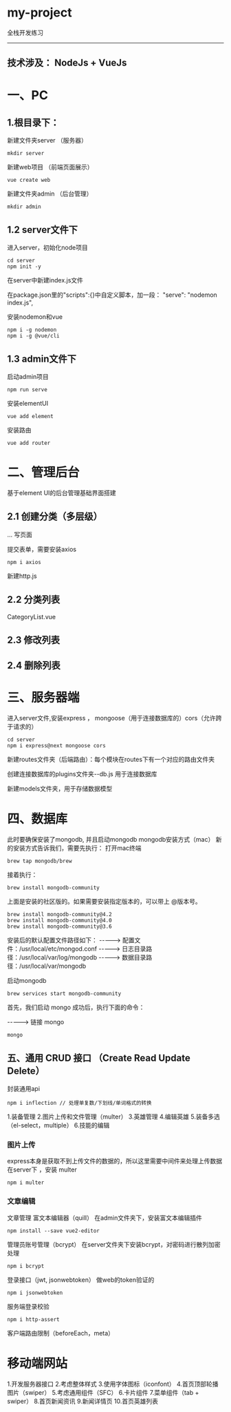 # my-project
全栈开发练习

-----
技术涉及： NodeJs + VueJs 
-----

# 一、PC

## 1.根目录下：

新建文件夹server （服务器）
```
mkdir server
```

新建web项目 （前端页面展示）
```
vue create web
```
新建文件夹admin （后台管理）

```
mkdir admin
```
## 1.2 server文件下
进入server，初始化node项目

```
cd server
npm init -y
```
在server中新建index.js文件

在package.json里的"scripts":{}中自定义脚本，加一段：
"serve": "nodemon index.js",

安装nodemon和vue
```
npm i -g nodemon
npm i -g @vue/cli
```
## 1.3 admin文件下
启动admin项目

```
npm run serve
```
安装elementUI
```
vue add element
```
安装路由
```
vue add router
```
# 二、管理后台
基于element UI的后台管理基础界面搭建
## 2.1 创建分类（多层级）
...
写页面

提交表单，需要安装axios
```
npm i axios
```
新建http.js
## 2.2 分类列表
CategoryList.vue
## 2.3 修改列表

## 2.4 删除列表

# 三、服务器端

进入server文件,安装express ， mongoose（用于连接数据库的）cors（允许跨于请求的）
```
cd server
npm i express@next mongoose cors
```
新建routes文件夹（后端路由）：每个模块在routes下有一个对应的路由文件夹

创建连接数据库的plugins文件夹--db.js 用于连接数据库

新建models文件夹，用于存储数据模型

# 四、数据库

此时要确保安装了mongodb, 并且启动mongodb
mongodb安装方式（mac）
新的安装方式告诉我们，需要先执行：
打开mac终端

```
brew tap mongodb/brew
```
接着执行：
```
brew install mongodb-community
```
上面是安装的社区版的。如果需要安装指定版本的，可以带上 @版本号。
```
brew install mongodb-community@4.2
brew install mongodb-community@4.0
brew install mongodb-community@3.6
```
安装后的默认配置文件路径如下：
-----> 配置文件：/usr/local/etc/mongod.conf
-----> 日志目录路径：/usr/local/var/log/mongodb
-----> 数据目录路径：/usr/local/var/mongodb

启动mongodb
```
brew services start mongodb-community
```

首先，我们启动 mongo 成功后，执行下面的命令：

-----> 链接 mongo
```
mongo
```

## 五、通用 CRUD 接口 （Create Read Update Delete）

封装通用api


```
npm i inflection // 处理单复数/下划线/单词格式的转换
```

 1.装备管理
 2.图片上传和文件管理（multer）
 3.英雄管理
 4.编辑英雄
 5.装备多选（el-select，multiple）
 6.技能的编辑

### 图片上传
express本身是获取不到上传文件的数据的，所以这里需要中间件来处理上传数据
在server下 ，安装 multer
```
npm i multer
```

### 文章编辑
文章管理
富文本编辑器（quill）
在admin文件夹下，安装富文本编辑插件
```
npm install --save vue2-editor
```
管理员账号管理（bcrypt）
在server文件夹下安装bcrypt，对密码进行散列加密处理
```
npm i bcrypt
```
登录接口（jwt, jsonwebtoken）
做web的token验证的
```
npm i jsonwebtoken
```
服务端登录校验
```
npm i http-assert
```
客户端路由限制（beforeEach，meta）

# 移动端网站
1.开发服务器接口
2.考虑整体样式
3.使用字体图标（iconfont）
4.首页顶部轮播图片（swiper）
5.考虑通用组件（SFC）
6.卡片组件
7.菜单组件（tab + swiper）
8.首页新闻资讯
9.新闻详情页
10.首页英雄列表